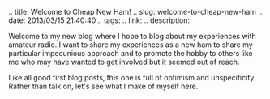 .. title: Welcome to Cheap New Ham!
.. slug: welcome-to-cheap-new-ham
.. date: 2013/03/15 21:40:40
.. tags: 
.. link: 
.. description: 

Welcome to my new blog where I hope to blog about my experiences with amateur
radio.  I want to share my experiences as a new ham to share my particular
impecunious approach and to promote the hobby to others like me who may have
wanted to get involved but it seemed out of reach.

Like all good first blog posts, this one is full of optimism and
unspecificity.  Rather than talk on, let's see what I make of myself here.
